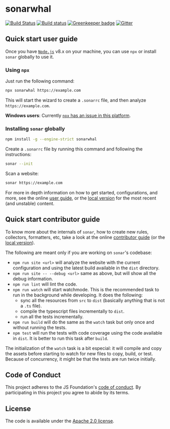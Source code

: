 # sonarwhal

[![Build Status](https://travis-ci.org/sonarwhal/sonarwhal.svg?branch=master)](https://travis-ci.org/sonarwhal/sonarwhal)
[![Build status](https://ci.appveyor.com/api/projects/status/8qq9qtp4b2af5ili/branch/master?svg=true)](https://ci.appveyor.com/project/NellieTheNarwhal/sonar/branch/master)
[![Greenkeeper badge](https://badges.greenkeeper.io/sonarwhal/sonarwhal.svg?ts=1493307106027)](https://greenkeeper.io/)
[![Gitter](https://badges.gitter.im/Join%20Chat.svg)](https://gitter.im/sonarwhal/Lobby)

## Quick start user guide

Once you have [`Node.js`](https://nodejs.org/en/download/current/)
v8.x on your machine, you can use `npx` or install `sonar` globally
to use it.

### Using `npx`

Just run the following command:

```bash
npx sonarwhal https://example.com
```

This will start the wizard to create a `.sonarrc` file, and then
analyze `https://example.com`.

**Windows users**: Currently [`npx` has an issue in this
platform](https://github.com/npm/npm/issues/17869).

### Installing `sonar` globally

```bash
npm install -g --engine-strict sonarwhal
```

Create a `.sonarrc` file by running this command and following the
instructions:

```bash
sonar --init
```

Scan a website:

```bash
sonar https://example.com
```

For more in depth information on how to get started, configurations,
and more, see the online [user guide](https://sonarwhal.com/docs/user-guide/),
or the [local version](./docs/user-guide/index.md) for the most recent
(and unstable) content.

## Quick start contributor guide

To know more about the internals of `sonar`, how to create new
rules, collectors, formatters, etc, take a look at the online
[contributor guide](https://sonarwhal.com/docs/contributor-guide/) (or
the [local version](./docs/contributor-guide/index.md)).

The following are meant only if you are working on `sonar`'s codebase:

* `npm run site <url>` will analyze the website with the current
   configuration and using the latest build available in the `dist`
   directory.
* `npm run site -- --debug <url>` same as above, but will show all
   the debug information.
* `npm run lint` will lint the code.
* `npm run watch` will start watchmode. This is the recommended task
   to run in the background while developing. It does the following:
  * sync all the resources from `src` to `dist` (basically anything
    that is not a `.ts` file).
  * compile the typescript files incrementally to `dist`.
  * run all the tests incrementally.
* `npm run build` will do the same as the `watch` task but only once
  and without running the tests.
* `npm test` will run the tests with code coverage using the code
  available in `dist`. It is better to run this task after `build`.

The initialization of the `watch` task is a bit especial: it will
compile and copy the assets before starting to watch for new files
to copy, build, or test. Because of concurrency, it might be that
the tests are run twice initially.

## Code of Conduct

This project adheres to the JS Foundation's [code of
conduct](https://js.foundation/community/code-of-conduct). By participating in this project you
agree to abide by its terms.

## License

The code is available under the [Apache 2.0 license](LICENSE.txt).
